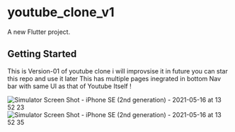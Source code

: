 # youtube_clone_v1

A new Flutter project.

## Getting Started

This is Version-01 of youtube clone i will improvsise it in future you can star this repo and use it later
This has multiple pages inegrated in bottom Nav bar with same UI as that of Youtube Itself ! 

![Simulator Screen Shot - iPhone SE (2nd generation) - 2021-05-16 at 13 52 23](https://user-images.githubusercontent.com/73185436/118390684-03a85580-b64e-11eb-9036-ad6731372630.png)
![Simulator Screen Shot - iPhone SE (2nd generation) - 2021-05-16 at 13 52 35](https://user-images.githubusercontent.com/73185436/118390693-0b67fa00-b64e-11eb-841f-1f0ad031be02.png)
